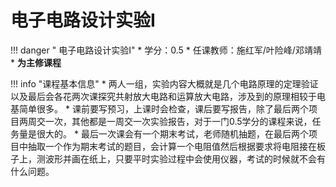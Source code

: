# 电子电路设计实验I

!!! danger " 电子电路设计实验I"
    * 学分：0.5
    * 任课教师：施红军/叶险峰/邓靖靖
    * **为主修课程**

!!! info "课程基本信息"
    * 两人一组，实验内容大概就是几个电路原理的定理验证以及最后会各花两次课探究共射放大电路和运算放大电路，涉及到的原理相较于电基简单很多。
    * 课前要写预习，上课时会检查，课后要写报告，除了最后两个项目两周交一次，其他都是一周交一次实验报告，对于一门0.5学分的课程来说，任务量是很大的。
    * 最后一次课会有一个期末考试，老师随机抽题，在最后两个项目中抽取一个作为期末考试的题目，会计算一个电阻值然后根据要求将电阻接在板子上，测波形并画在纸上，只要平时实验过程中会使用仪器，考试的时候就不会有什么问题。